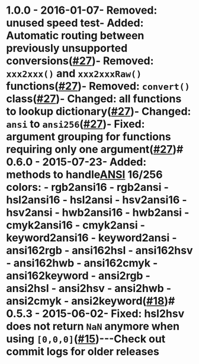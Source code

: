 # 1.0.0 - 2016-01-07- Removed: unused speed test- Added: Automatic routing between previously unsupported conversions([#27](https://github.com/Qix-/color-convert/pull/27))- Removed: `xxx2xxx()` and `xxx2xxxRaw()` functions([#27](https://github.com/Qix-/color-convert/pull/27))- Removed: `convert()` class([#27](https://github.com/Qix-/color-convert/pull/27))- Changed: all functions to lookup dictionary([#27](https://github.com/Qix-/color-convert/pull/27))- Changed: `ansi` to `ansi256`([#27](https://github.com/Qix-/color-convert/pull/27))- Fixed: argument grouping for functions requiring only one argument([#27](https://github.com/Qix-/color-convert/pull/27))# 0.6.0 - 2015-07-23- Added: methods to handle[ANSI](https://en.wikipedia.org/wiki/ANSI_escape_code#Colors) 16/256 colors:  - rgb2ansi16  - rgb2ansi  - hsl2ansi16  - hsl2ansi  - hsv2ansi16  - hsv2ansi  - hwb2ansi16  - hwb2ansi  - cmyk2ansi16  - cmyk2ansi  - keyword2ansi16  - keyword2ansi  - ansi162rgb  - ansi162hsl  - ansi162hsv  - ansi162hwb  - ansi162cmyk  - ansi162keyword  - ansi2rgb  - ansi2hsl  - ansi2hsv  - ansi2hwb  - ansi2cmyk  - ansi2keyword([#18](https://github.com/harthur/color-convert/pull/18))# 0.5.3 - 2015-06-02- Fixed: hsl2hsv does not return `NaN` anymore when using `[0,0,0]`([#15](https://github.com/harthur/color-convert/issues/15))---Check out commit logs for older releases
